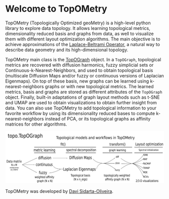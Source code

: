 # Welcome to TopOMetry

TopOMetry (Topologically Optimized geoMetry) is a high-level python library to explore data topology.
It allows learning topological metrics, dimensionality reduced basis and graphs from data, as well
to visualize them with different layout optimization algorithms. The main objective is to achieve approximations of
the [Laplace-Beltrami Operator](https://en.wikipedia.org/wiki/Laplace%E2%80%93Beltrami_operator), a natural way to describe
data geometry and its high-dimensional topology.

TopOMetry main class is the [TopOGraph](https://topometry.readthedocs.io/en/latest/topograph/) object. In a ``TopOGraph``, topological metrics are recovered with diffusion
harmonics, fuzzy simplicial sets or Continuous-k-Nearest-Neighbors, and used to obtain topological basis (multiscale Diffusion Maps and/or
fuzzy or continuous versions of Laplacian Eigenmaps). On top of these basis, new graphs can be learned using k-nearest-neighbors
graphs or with new topological metrics. The learned metrics, basis and graphs are stored as different attributes of the
``TopOGraph`` object. Finally, built-in adaptations of graph layout methods such as t-SNE and UMAP are used to obtain
visualizations to obtain further insight from data. You can also use TopOMetry to add topological information to your favorite workflow
by using its dimensionality reduced bases to compute k-nearest-neighbors instead of PCA, or its topological graphs as
affinity matrices for other algorithms.

![TopOMetry in a glance](img/TopOGraph_models.png)

TopOMetry was developed by [Davi Sidarta-Oliveira](https://twitter.com/davisidarta).
